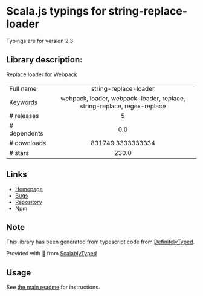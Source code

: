 
# Scala.js typings for string-replace-loader

Typings are for version 2.3

## Library description:
Replace loader for Webpack

|                    |                 |
| ------------------ | :-------------: |
| Full name          | string-replace-loader |
| Keywords           | webpack, loader, webpack-loader, replace, string-replace, regex-replace |
| # releases         | 5 |
| # dependents       | 0.0 |
| # downloads        | 831749.3333333334 |
| # stars            | 230.0 |

## Links
- [Homepage](https://github.com/Va1/string-replace-loader)
- [Bugs](https://github.com/Va1/string-replace-loader/issues)
- [Repository](https://github.com/Va1/string-replace-loader)
- [Npm](https://www.npmjs.com/package/string-replace-loader)
    


## Note
This library has been generated from typescript code from [DefinitelyTyped](https://definitelytyped.org).

Provided with :purple_heart: from [ScalablyTyped](https://github.com/oyvindberg/ScalablyTyped)

## Usage
See [the main readme](../../readme.md) for instructions.


